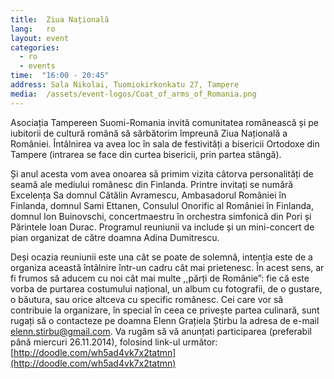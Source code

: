 ```yaml
---
title:  Ziua Națională
lang:   ro
layout: event
categories:
  - ro
  - events
time:  "16:00 - 20:45"
address: Sala Nikolai, Tuomiokirkonkatu 27, Tampere
media:  /assets/event-logos/Coat_of_arms_of_Romania.png
---
```


Asociația Tampereen Suomi-Romania invită comunitatea românească și pe iubitorii de cultură română să sărbătorim împreună Ziua Națională a României. Întâlnirea va avea loc în sala de festivități a bisericii Ortodoxe din Tampere (intrarea se face din curtea bisericii, prin partea stângă).

Și anul acesta vom avea onoarea să primim vizita câtorva personalități de seamă ale mediului românesc din Finlanda. Printre invitați se numără Excelența Sa domnul Cătălin Avramescu, Ambasadorul României în Finlanda, domnul Sami Ettanen, Consulul Onorific al României în Finlanda, domnul Ion Buinovschi, concertmaestru în orchestra simfonică din Pori și Părintele Ioan Durac. Programul reuniunii va include și un mini-concert de pian organizat de către doamna Adina Dumitrescu.

Deși ocazia reuniunii este una cât se poate de solemnă, intenția este de a organiza această întâlnire într-un cadru cât mai prietenesc. În acest sens, ar fi frumos să aducem cu noi cât mai multe ,,părți de Românie”: fie că este vorba de purtarea costumului național, un album cu fotografii, de o gustare, o băutura, sau orice altceva cu specific românesc. Cei care vor să contribuie la organizare, în special în ceea ce privește partea culinară, sunt rugați să o contacteze pe doamna Elenn Grațiela Știrbu la adresa de e-mail elenn.stirbu@gmail.com.
Va rugăm să vă anunțati participarea (preferabil până miercuri 26.11.2014), folosind link-ul următor: [http://doodle.com/wh5ad4vk7x2tatmn](http://doodle.com/wh5ad4vk7x2tatmn)